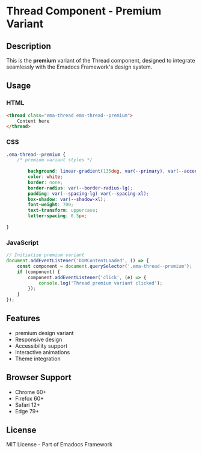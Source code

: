 # Thread Component - Premium Variant

## Description
This is the **premium** variant of the Thread component, designed to integrate seamlessly with the Emadocs Framework's design system.

## Usage

### HTML
```html
<thread class="ema-thread ema-thread--premium">
    Content here
</thread>
```

### CSS
```css
.ema-thread--premium {
    /* premium variant styles */
    
        background: linear-gradient(135deg, var(--primary), var(--accent));
        color: white;
        border: none;
        border-radius: var(--border-radius-lg);
        padding: var(--spacing-lg) var(--spacing-xl);
        box-shadow: var(--shadow-xl);
        font-weight: 700;
        text-transform: uppercase;
        letter-spacing: 0.5px;
    
}
```

### JavaScript
```javascript
// Initialize premium variant
document.addEventListener('DOMContentLoaded', () => {
    const component = document.querySelector('.ema-thread--premium');
    if (component) {
        component.addEventListener('click', (e) => {
            console.log('Thread premium variant clicked');
        });
    }
});
```

## Features
- premium design variant
- Responsive design
- Accessibility support
- Interactive animations
- Theme integration

## Browser Support
- Chrome 60+
- Firefox 60+
- Safari 12+
- Edge 79+

## License
MIT License - Part of Emadocs Framework
